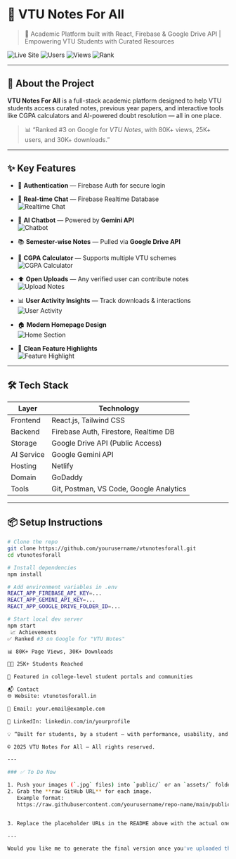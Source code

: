 # 📘 VTU Notes For All

> 🚀 Academic Platform built with React, Firebase & Google Drive API | Empowering VTU Students with Curated Resources

![Live Site](https://img.shields.io/badge/Live%20Site-vtunotesforall.in-blue?style=for-the-badge&logo=google-chrome)
![Users](https://img.shields.io/badge/25K%2B%20Users-Growing-brightgreen?style=for-the-badge)
![Views](https://img.shields.io/badge/80K%2B%20Views-Trusted-blueviolet?style=for-the-badge)
![Rank](https://img.shields.io/badge/Google%20Rank-%233%20for%20%22VTU%20Notes%22-yellow?style=for-the-badge)

---

## 🌟 About the Project

**VTU Notes For All** is a full-stack academic platform designed to help VTU students access curated notes, previous year papers, and interactive tools like CGPA calculators and AI-powered doubt resolution — all in one place.

> 📊 “Ranked #3 on Google for *VTU Notes*, with 80K+ views, 25K+ users, and 30K+ downloads.”

---

## ✨ Key Features

- 🔐 **Authentication** — Firebase Auth for secure login
- 🔁 **Real-time Chat** — Firebase Realtime Database  
  ![Realtime Chat](https://raw.githubusercontent.com/yourusername/vtunotesforall/main/public/realtime.jpg)

- 🤖 **AI Chatbot** — Powered by **Gemini API**  
  ![Chatbot](https://raw.githubusercontent.com/yourusername/vtunotesforall/main/public/chatbot.jpg)

- 📚 **Semester-wise Notes** — Pulled via **Google Drive API**
- 🧮 **CGPA Calculator** — Supports multiple VTU schemes  
  ![CGPA Calculator](https://raw.githubusercontent.com/yourusername/vtunotesforall/main/public/cgpa.jpg)

- ⬆️ **Open Uploads** — Any verified user can contribute notes  
  ![Upload Notes](https://raw.githubusercontent.com/yourusername/vtunotesforall/main/public/addscene.jpg)

- 📊 **User Activity Insights** — Track downloads & interactions  
  ![User Activity](https://raw.githubusercontent.com/yourusername/vtunotesforall/main/public/useractivity.jpg)

- 🏠 **Modern Homepage Design**  
  ![Home Section](https://raw.githubusercontent.com/yourusername/vtunotesforall/main/public/homesection.jpg)

- 🌟 **Clean Feature Highlights**  
  ![Feature Highlight](https://raw.githubusercontent.com/yourusername/vtunotesforall/main/public/feature2.jpg)

---

## 🛠 Tech Stack

| Layer       | Technology                                |
|-------------|--------------------------------------------|
| Frontend    | React.js, Tailwind CSS                     |
| Backend     | Firebase Auth, Firestore, Realtime DB      |
| Storage     | Google Drive API (Public Access)           |
| AI Service  | Google Gemini API                          |
| Hosting     | Netlify                                    |
| Domain      | GoDaddy                                    |
| Tools       | Git, Postman, VS Code, Google Analytics    |

---

## 📦 Setup Instructions

```bash
# Clone the repo
git clone https://github.com/yourusername/vtunotesforall.git
cd vtunotesforall

# Install dependencies
npm install

# Add environment variables in .env
REACT_APP_FIREBASE_API_KEY=...
REACT_APP_GEMINI_API_KEY=...
REACT_APP_GOOGLE_DRIVE_FOLDER_ID=...

# Start local dev server
npm start
 📈 Achievements
✅ Ranked #3 on Google for "VTU Notes"

📊 80K+ Page Views, 30K+ Downloads

👨‍🎓 25K+ Students Reached

💼 Featured in college-level student portals and communities

📬 Contact
🌐 Website: vtunotesforall.in

📧 Email: your.email@example.com

🔗 LinkedIn: linkedin.com/in/yourprofile

💡 “Built for students, by a student — with performance, usability, and simplicity in mind.”

© 2025 VTU Notes For All — All rights reserved.

---

### ✅ To Do Now

1. Push your images (`.jpg` files) into `public/` or an `assets/` folder in your GitHub repo.
2. Grab the **raw GitHub URL** for each image.  
   Example format:
   https://raw.githubusercontent.com/yourusername/repo-name/main/public/chatbot.jpg


3. Replace the placeholder URLs in the README above with the actual ones.

---

Would you like me to generate the final version once you've uploaded them to GitHub? Or help you push the images?


